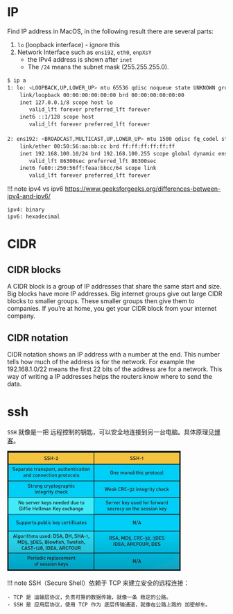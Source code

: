 # IP
Find IP address in MacOS, in the following result there are several parts:

1. `lo` (loopback interface) - ignore this
2. Network Interface such as `ens192`, `eth0`, `enpXsY`
    - the IPv4 address is shown after `inet`
    - The `/24` means the subnet mask (255.255.255.0).


```bash
$ ip a
1: lo: <LOOPBACK,UP,LOWER_UP> mtu 65536 qdisc noqueue state UNKNOWN group default
    link/loopback 00:00:00:00:00:00 brd 00:00:00:00:00:00
    inet 127.0.0.1/8 scope host lo
       valid_lft forever preferred_lft forever
    inet6 ::1/128 scope host 
       valid_lft forever preferred_lft forever

2: ens192: <BROADCAST,MULTICAST,UP,LOWER_UP> mtu 1500 qdisc fq_codel state UP group default qlen 1000
    link/ether 00:50:56:aa:bb:cc brd ff:ff:ff:ff:ff:ff
    inet 192.168.100.10/24 brd 192.168.100.255 scope global dynamic ens192
       valid_lft 86300sec preferred_lft 86300sec
    inet6 fe80::250:56ff:feaa:bbcc/64 scope link 
       valid_lft forever preferred_lft forever
```


!!! note ipv4 vs ipv6
    https://www.geeksforgeeks.org/differences-between-ipv4-and-ipv6/

    ipv4: binary
    ipv6: hexadecimal


# CIDR
## CIDR blocks
A CIDR block is a group of IP addresses that share the same start and size. Big blocks have more IP addresses. Big internet groups give out large CIDR blocks to smaller groups. These smaller groups then give them to companies. If you’re at home, you get your CIDR block from your internet company.


## CIDR notation
CIDR notation shows an IP address with a number at the end. This number tells how much of the address is for the network. For example the 192.168.1.0/22 means the first 22 bits of the address are for a network. This way of writing a IP addresses helps the routers know where to send the data.


# ssh

`SSH` 就像是一把 远程控制的钥匙，可以安全地连接到另一台电脑。具体原理见[博客](https://www.ruanyifeng.com/blog/2011/12/ssh_remote_login.html)。

<img src="imgs/ssh_versions_comparison.png" width=400 />



!!! note 
    SSH（Secure Shell）依赖于 TCP 来建立安全的远程连接：

    - TCP 是 运输层协议，负责可靠的数据传输，就像一条 稳定的公路。
    - SSH 是 应用层协议，使用 TCP 作为 底层传输通道，就像在公路上跑的 加密邮车。
